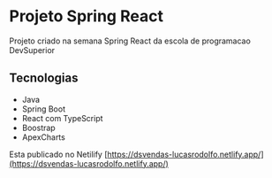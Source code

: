 # Projeto Spring React

Projeto criado na semana Spring React da escola de programacao DevSuperior

## Tecnologias

- Java 
- Spring Boot
- React com TypeScript
- Boostrap
- ApexCharts


Esta publicado no Netilify
[https://dsvendas-lucasrodolfo.netlify.app/](https://dsvendas-lucasrodolfo.netlify.app/)
